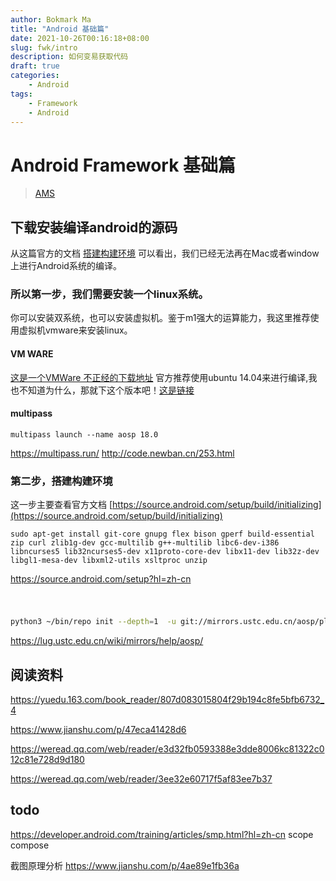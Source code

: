 ```yaml
---
author: Bokmark Ma
title: "Android 基础篇"
date: 2021-10-26T00:16:18+08:00 
slug: fwk/intro
description: 如何变易获取代码
draft: true
categories:
    - Android
tags:
    - Framework
    - Android
---
```


# Android Framework 基础篇
> [AMS](/p/f/ams)

## 下载安装编译android的源码

从这篇官方的文档 [搭建构建环境](https://source.android.com/setup/build/initializing) 可以看出，我们已经无法再在Mac或者window上进行Android系统的编译。

### 所以第一步，我们需要安装一个linux系统。

你可以安装双系统，也可以安装虚拟机。鉴于m1强大的运算能力，我这里推荐使用虚拟机vmware来安装linux。

#### VM WARE

[这是一个VMWare 不正经的下载地址](https://www.macwk.com/soft/vmware-fusion)
官方推荐使用ubuntu 14.04来进行编译,我也不知道为什么，那就下这个版本吧！[这是链接](https://releases.ubuntu.com/14.04/ubuntu-14.04.6-desktop-amd64.iso)

#### multipass

```
multipass launch --name aosp 18.0
```


https://multipass.run/
http://code.newban.cn/253.html




### 第二步，搭建构建环境

这一步主要查看官方文档 [https://source.android.com/setup/build/initializing](https://source.android.com/setup/build/initializing)

```
sudo apt-get install git-core gnupg flex bison gperf build-essential zip curl zlib1g-dev gcc-multilib g++-multilib libc6-dev-i386 libncurses5 lib32ncurses5-dev x11proto-core-dev libx11-dev lib32z-dev libgl1-mesa-dev libxml2-utils xsltproc unzip
```

https://source.android.com/setup?hl=zh-cn

# 


```bash

python3 ~/bin/repo init --depth=1  -u git://mirrors.ustc.edu.cn/aosp/platform/manifest -b android-9.0.0_r3
```







https://lug.ustc.edu.cn/wiki/mirrors/help/aosp/








## 阅读资料

https://yuedu.163.com/book_reader/807d083015804f29b194c8fe5bfb6732_4

https://www.jianshu.com/p/47eca41428d6

https://weread.qq.com/web/reader/e3d32fb0593388e3dde8006kc81322c012c81e728d9d180

https://weread.qq.com/web/reader/3ee32e60717f5af83ee7b37

## todo
 https://developer.android.com/training/articles/smp.html?hl=zh-cn
 scope
 compose

截图原理分析
 https://www.jianshu.com/p/4ae89e1fb36a